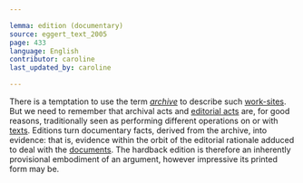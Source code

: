 ```yaml
---

lemma: edition (documentary)
source: eggert_text_2005
page: 433
language: English
contributor: caroline
last_updated_by: caroline

---
```


There is a temptation to use the term _[archive](archive.html)_ to describe such [work-sites](workSite.html). But we need to remember that archival acts and [editorial acts](editingScholarly.html) are, for good reasons, traditionally seen as performing different operations on or with [texts](text.html). Editions turn documentary facts, derived from the archive, into evidence: that is, evidence within the orbit of the editorial rationale adduced to deal with the [documents](document.html). The hardback edition is therefore an inherently provisional embodiment of an argument, however impressive its printed form may be.

